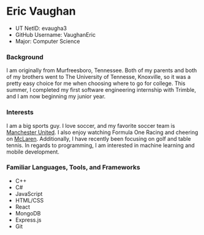 # Eric Vaughan
* UT NetID: evaugha3
* GitHub Username: VaughanEric
* Major: Computer Science
### Background
I am originally from Murfreesboro, Tennessee. Both of my parents and both of my brothers went to The University of Tennesse, Knoxville, so it was a pretty easy choice for me when choosing where to go for college. This summer, I completed my first software engineering internship with Trimble, and I am now beginning my junior year.
### Interests
I am a big sports guy. I love soccer, and my favorite soccer team is [Manchester United](https://www.manutd.com/). I also enjoy watching Formula One Racing and cheering on [McLaren](https://www.mclaren.com/racing/). Additionally, I have recently been focusing on golf and table tennis. In regards to programming, I am interested in machine learning and mobile development.
### Familiar Languages, Tools, and Frameworks
* C++
* C#
* JavaScript
* HTML/CSS
* React
* MongoDB
* Express.js
* Git
